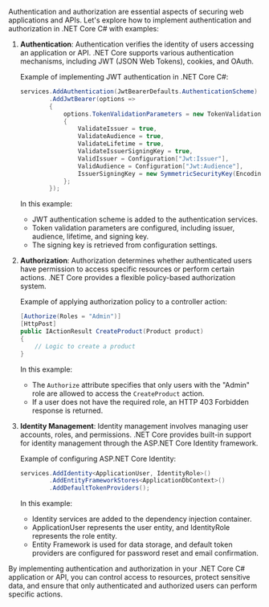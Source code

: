 Authentication and authorization are essential aspects of securing web applications and APIs. Let's explore how to implement authentication and authorization in .NET Core C# with examples:

1. **Authentication**:
   Authentication verifies the identity of users accessing an application or API. .NET Core supports various authentication mechanisms, including JWT (JSON Web Tokens), cookies, and OAuth.

   Example of implementing JWT authentication in .NET Core C#:
   ```csharp
   services.AddAuthentication(JwtBearerDefaults.AuthenticationScheme)
           .AddJwtBearer(options =>
           {
               options.TokenValidationParameters = new TokenValidationParameters
               {
                   ValidateIssuer = true,
                   ValidateAudience = true,
                   ValidateLifetime = true,
                   ValidateIssuerSigningKey = true,
                   ValidIssuer = Configuration["Jwt:Issuer"],
                   ValidAudience = Configuration["Jwt:Audience"],
                   IssuerSigningKey = new SymmetricSecurityKey(Encoding.UTF8.GetBytes(Configuration["Jwt:Key"]))
               };
           });
   ```

   In this example:
   - JWT authentication scheme is added to the authentication services.
   - Token validation parameters are configured, including issuer, audience, lifetime, and signing key.
   - The signing key is retrieved from configuration settings.

2. **Authorization**:
   Authorization determines whether authenticated users have permission to access specific resources or perform certain actions. .NET Core provides a flexible policy-based authorization system.

   Example of applying authorization policy to a controller action:
   ```csharp
   [Authorize(Roles = "Admin")]
   [HttpPost]
   public IActionResult CreateProduct(Product product)
   {
       // Logic to create a product
   }
   ```

   In this example:
   - The `Authorize` attribute specifies that only users with the "Admin" role are allowed to access the `CreateProduct` action.
   - If a user does not have the required role, an HTTP 403 Forbidden response is returned.

3. **Identity Management**:
   Identity management involves managing user accounts, roles, and permissions. .NET Core provides built-in support for identity management through the ASP.NET Core Identity framework.

   Example of configuring ASP.NET Core Identity:
   ```csharp
   services.AddIdentity<ApplicationUser, IdentityRole>()
           .AddEntityFrameworkStores<ApplicationDbContext>()
           .AddDefaultTokenProviders();
   ```

   In this example:
   - Identity services are added to the dependency injection container.
   - ApplicationUser represents the user entity, and IdentityRole represents the role entity.
   - Entity Framework is used for data storage, and default token providers are configured for password reset and email confirmation.

By implementing authentication and authorization in your .NET Core C# application or API, you can control access to resources, protect sensitive data, and ensure that only authenticated and authorized users can perform specific actions.